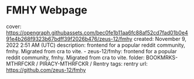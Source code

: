 # FMHY Webpage

cover: https://opengraph.githubassets.com/bec0fe1b11aa6fc88af52cd7fad01b0e491e4b268f9323b67bdff39f2026b476/zeus-12/fmhy
created: November 9, 2022 2:51 AM (UTC)
description: frontend for a popular reddit community, fmhy. Migrated from cra to vite. - zeus-12/fmhy: frontend for a popular reddit community, fmhy. Migrated from cra to vite.
folder: BOOKMRKS-MTHRFCKR / PIRACY-MTHRFCKR / Rentry
tags: rentry
url: https://github.com/zeus-12/fmhy